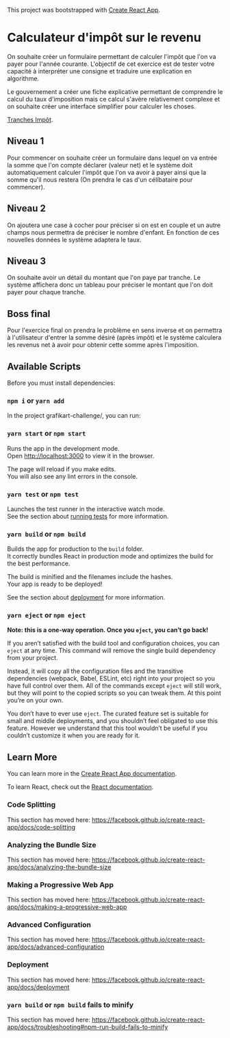 This project was bootstrapped with [Create React App](https://github.com/facebook/create-react-app).

# Calculateur d'impôt sur le revenu

On souhaite créer un formulaire permettant de calculer l'impôt que l'on va payer pour l'année courante.
L'objectif de cet exercice est de tester votre capacité à interpréter une consigne et traduire une explication en algorithme.

Le gouvernement a créer une fiche explicative permettant de comprendre le calcul du taux d'imposition mais ce calcul s'avère relativement complexe et on souhaite créer une interface simplifier pour calculer les choses.

[Tranches Impôt](https://www.economie.gouv.fr/particuliers/tranches-imposition-impot-revenu#etapescalculir).

## Niveau 1

Pour commencer on souhaite créer un formulaire dans lequel on va entrée la somme que l'on compte déclarer (valeur net) et le système doit automatiquement calculer l'impôt que l'on va avoir à payer ainsi que la somme qu'il nous restera (On prendra le cas d'un célibataire pour commencer).

## Niveau 2

On ajoutera une case à cocher pour préciser si on est en couple et un autre champs nous permettra de préciser le nombre d'enfant. En fonction de ces nouvelles données le système adaptera le taux.

## Niveau 3

On souhaite avoir un détail du montant que l'on paye par tranche. Le système affichera donc un tableau pour préciser le montant que l'on doit payer pour chaque tranche.

## Boss final

Pour l'exercice final on prendra le problème en sens inverse et on permettra à l'utilisateur d'entrer la somme désiré (après impôt) et le système calculera les revenus net à avoir pour obtenir cette somme après l'imposition.

## Available Scripts

Before you must install dependencies:

### `npm i` or `yarn add`

In the project grafikart-challenge/, you can run:

### `yarn start` or `npm start`

Runs the app in the development mode.<br />
Open [http://localhost:3000](http://localhost:3000) to view it in the browser.

The page will reload if you make edits.<br />
You will also see any lint errors in the console.

### `yarn test` or `npm test`

Launches the test runner in the interactive watch mode.<br />
See the section about [running tests](https://facebook.github.io/create-react-app/docs/running-tests) for more information.

### `yarn build` or `npm build`

Builds the app for production to the `build` folder.<br />
It correctly bundles React in production mode and optimizes the build for the best performance.

The build is minified and the filenames include the hashes.<br />
Your app is ready to be deployed!

See the section about [deployment](https://facebook.github.io/create-react-app/docs/deployment) for more information.

### `yarn eject` or `npm eject`

**Note: this is a one-way operation. Once you `eject`, you can’t go back!**

If you aren’t satisfied with the build tool and configuration choices, you can `eject` at any time. This command will remove the single build dependency from your project.

Instead, it will copy all the configuration files and the transitive dependencies (webpack, Babel, ESLint, etc) right into your project so you have full control over them. All of the commands except `eject` will still work, but they will point to the copied scripts so you can tweak them. At this point you’re on your own.

You don’t have to ever use `eject`. The curated feature set is suitable for small and middle deployments, and you shouldn’t feel obligated to use this feature. However we understand that this tool wouldn’t be useful if you couldn’t customize it when you are ready for it.

## Learn More

You can learn more in the [Create React App documentation](https://facebook.github.io/create-react-app/docs/getting-started).

To learn React, check out the [React documentation](https://reactjs.org/).

### Code Splitting

This section has moved here: https://facebook.github.io/create-react-app/docs/code-splitting

### Analyzing the Bundle Size

This section has moved here: https://facebook.github.io/create-react-app/docs/analyzing-the-bundle-size

### Making a Progressive Web App

This section has moved here: https://facebook.github.io/create-react-app/docs/making-a-progressive-web-app

### Advanced Configuration

This section has moved here: https://facebook.github.io/create-react-app/docs/advanced-configuration

### Deployment

This section has moved here: https://facebook.github.io/create-react-app/docs/deployment

### `yarn build` or `npm build` fails to minify

This section has moved here: https://facebook.github.io/create-react-app/docs/troubleshooting#npm-run-build-fails-to-minify
